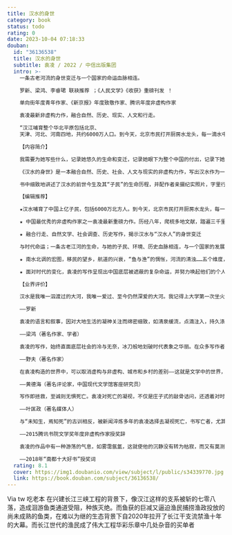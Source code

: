 ```yaml
---
title: 汉水的身世
category: book
status: todo
rating: 0
date: 2023-10-04 07:18:33
douban:
  id: "36136538"
  title: 汉水的身世
  subtitle: 袁凌 / 2022 / 中信出版集团
  intro: >-
    一条古老河流的身世变迁与一个国家的命运血脉相连。

    罗新、梁鸿、李睿珺 联袂推荐 ；《人民文学》《收获》重磅刊发 ！

    单向街年度青年作家、《新京报》年度致敬作家、腾讯年度非虚构作家

    袁凌最新非虚构力作，融合自然、历史、现实、人文和行走。

    “汉江哺育整个华北平原包括北京、
    天津、河北、河南四地，共约6000万人口。到今天，北京市民打开厨房水龙头，每一滴水中都有70％来自汉江，而在天津则是全部。”

    【内容简介】

    我需要为她写些什么，记录她悠久的生命和变迁，记录她眼下为整个中国的付出，记录下她是怎样一条伟大的河流。——— 袁凌

    《汉水的身世》是一本融合自然、历史、社会、人文与现实的非虚构力作，写出汉水作为一条古老江河的时代感和生命感，关注它自身和它的子民、环境、历史与现实。全书分五章：第一章南水北调的宏图，以作者与母亲河的感情为出发点，揭示汉水的身世变迁和她在南水北调背景下的承担与命运，点明她对于中国的意义；第二章移民的望乡，看见汉水移民的牺牲付出与生活现实；第三章航道的兴衰，写汉江的航运史，包括沿江水手、纤夫、帆船、码头、商号的变迁，在历史上漕运的地位、与水坝的关联，以及“黄金水道”的未来；第四章“鱼与渔”的惆怅，以长江汉江十年禁渔为背景，谱写献给汉水鱼类和渔民的篇章；第五章河流的清浊，再现河水环保的不易与波澜……五个维度，书写汉水的过去、现在与未来。

    书中细致地讲述了汉水的前世今生及其“子民”的生命历程，并配作者亲摄纪实照片，字里行间处处流露出作者对家乡母亲河的深沉的爱与忧，有着强烈的人文关怀、深切的时代历史责任感以及浓厚的环保意识。

    【编辑推荐】

    ★汉水哺育了中国上亿子民，包括6000万北方人。到今天，北京市民打开厨房水龙头，每一滴水中都有70％来自汉江，而在天津则是全部。关注汉江的命运，也是关注我们自身的命运。

    ★ 中国最优秀的非虚构作家之一袁凌最新重磅力作。历经八年，爬梳多地文献，踏遍三千里汉水，拍摄百余张纪实照片，采访辗转迁徙的普通人，写就深情的汉水之传。

    ★ 融合行走、自然文学、社会调查、历史写作，揭示汉水与“汉水人”的身世变迁

    与时代命运；一条古老江河的生命，与她的子民、环境、历史血脉相连，与一个国家的发展命运息息相关。

    ★ 南水北调的宏图，移民的望乡，航道的兴衰，“鱼与渔”的惆怅，河流的清浊……五个维度，书写汉水的过去、现在与未来，呈现一条古老河流的生命感。

    ★ 面对时代的变化，袁凌的写作呈现出中国底层被遮蔽的复杂命运，并努力唤起他们的个人尊严。

    【业界评价】

    汉水是我唯一泅渡过的大河，我唯一爱过、至今仍然深爱的大河。我记得上大学第一次坐火车去北京，夜里过黄河，月光下看水波粼粼，我倒吸一口凉气，不敢相信大名鼎鼎的黄河竟然那么窄小，远远比不上我老河口的汉江。那还是在夜里，看不见水的色彩。这一比较强化了我对汉水的想念，使我下决心要为汉水写点什么。惭愧的是，我从未兑现这一承诺。齿摇发尽之际，还没能做自己心心念念想做的，总是人生一大憾事。然而，有时候你会觉得幸运，因为，天上掉馅饼一般，有人做了，做的甚至比你梦想的还要好。我读袁凌《汉水的身世》，就忽然间有了一种不再遗憾的满足感。这正是我想写却写不出的那种书。

    ——罗新

    袁凌的语言和叙事，因对大地生活的凝神关注而绵密细致，如清泉缓流，点滴注入，持久涤荡。人物因此充满情感并富于层次，乡村也因此重又恢复它的丰盈、灵性和坚韧的生命力。

    ——梁鸿（著名作家、学者）

    袁凌的写作，始终直面底层社会的冷与无奈，冰刀般地划破时代表象之华丽。在众多写作者都调脸不顾脚下这块土地之凉薄时，他依旧扑匐其上，尽其体温以图敷热那些悲寒之生命。

    ——野夫（著名作家）

    在袁凌构造的世界中，可以取消虚构与非虚构、城市和乡村的差别——这就是文学中的世界，就是用文明的语言建造的城市。

    ——黄德海（著名评论家，中国现代文学馆客座研究员）

    写作即拯救，至诚则无惧死亡。袁凌对死亡的凝视，不仅是庄子式的敲骨诘问，还透着对时代的审视、对人性的沉思。这是写作者更广大的视野，死亡将以复活重现，受难也在唤醒悲悯和善。这是袁凌向死者偿还的债务，替我们所有人。

    ——叶匡政（著名媒体人）

    与“未知生，焉知死”的古训相反，被新闻淬炼多年的袁凌选择去凝视死亡，书写亡者，尤其是乞丐、矿工、算命先生等等“卑微”的亡者，为沉默的人留下在世间走过的痕迹。在他简练、克制的文字背后，有着对这个时代众生的深切理解和悲悯。袁凌曾经说，想让自己的文字离新闻远一点，离热闹远一点。他做到了。

    ——2015腾讯书院文学奖年度非虚构作家授奖辞

    袁凌的作品中有一种游荡的气息，如雾霭氤氲，这就使他的沉静没有转为枯寂，而又有莫测高深之感。袁凌笔下的农村，其苦、其拙，都厚实。

    ——2018年“南都十大好书”授奖词
  rating: 8.1
  cover: https://img1.doubanio.com/view/subject/l/public/s34339770.jpg
  link: https://book.douban.com/subject/36136538/
---
```


Via tw 吃老本 在兴建长江三峡工程的背景下，像汉江这样的支系被斩的七零八落，造成洄游鱼类通道受阻，种族灭绝。而鱼获的巨减又逼迫渔民捕捞渔政投放的尚未成熟的鱼类，在难以为继的生态背景下自2020年拉开了长江干支流禁渔十年的大幕。而长江世代的渔民成了伟大工程华彩乐章中几处杂音的买单者